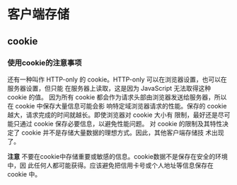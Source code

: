 # 客户端存储

## cookie

### 使用cookie的注意事项

还有一种叫作 HTTP-only 的 cookie。HTTP-only 可以在浏览器设置，也可以在服务器设置，但只能 在服务器上读取，这是因为 JavaScript 无法取得这种 cookie 的值。
因为所有 cookie 都会作为请求头部由浏览器发送给服务器，所以在 cookie 中保存大量信息可能会影 响特定域浏览器请求的性能。保存的 cookie 越大，请求完成的时间就越长。即使浏览器对 cookie 大小有 限制，最好还是尽可能只通过 cookie 保存必要信息，以避免性能问题。
对 cookie 的限制及其特性决定了 cookie 并不是存储大量数据的理想方式。因此，其他客户端存储技 术出现了。

**注意** 不要在cookie中存储重要或敏感的信息。cookie数据不是保存在安全的环境中，因 此任何人都可能获得。应该避免把信用卡号或个人地址等信息保存在 cookie 中。
